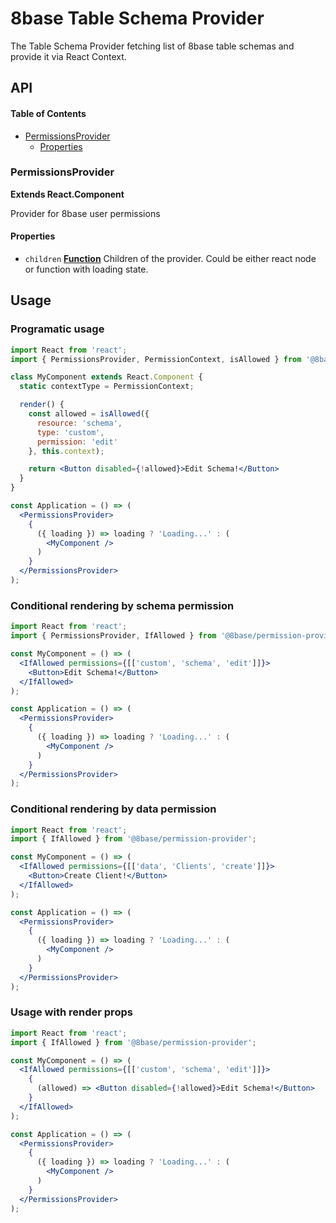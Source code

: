 # 8base Table Schema Provider

The Table Schema Provider fetching list of 8base table schemas and provide it via React Context.

## API

<!-- Generated by documentation.js. Update this documentation by updating the source code. -->

#### Table of Contents

-   [PermissionsProvider](#permissionsprovider)
    -   [Properties](#properties)

### PermissionsProvider

**Extends React.Component**

Provider for 8base user permissions

#### Properties

-   `children` **[Function](https://developer.mozilla.org/docs/Web/JavaScript/Reference/Statements/function)** Children of the provider. Could be either react node or function with loading state.

## Usage

### Programatic usage

```jsx
import React from 'react';
import { PermissionsProvider, PermissionContext, isAllowed } from '@8base/permission-provider';

class MyComponent extends React.Component {
  static contextType = PermissionContext;

  render() {
    const allowed = isAllowed({
      resource: 'schema',
      type: 'custom',
      permission: 'edit'
    }, this.context);

    return <Button disabled={!allowed}>Edit Schema!</Button>
  }
}

const Application = () => (
  <PermissionsProvider>
    {
      ({ loading }) => loading ? 'Loading...' : (
        <MyComponent />
      )
    }
  </PermissionsProvider>
);
```

### Conditional rendering by schema permission

```jsx
import React from 'react';
import { PermissionsProvider, IfAllowed } from '@8base/permission-provider';

const MyComponent = () => (
  <IfAllowed permissions={[['custom', 'schema', 'edit']]}>
    <Button>Edit Schema!</Button>
  </IfAllowed>
);

const Application = () => (
  <PermissionsProvider>
    {
      ({ loading }) => loading ? 'Loading...' : (
        <MyComponent />
      )
    }
  </PermissionsProvider>
);
```

### Conditional rendering by data permission

```jsx
import React from 'react';
import { IfAllowed } from '@8base/permission-provider';

const MyComponent = () => (
  <IfAllowed permissions={[['data', 'Clients', 'create']]}>
    <Button>Create Client!</Button>
  </IfAllowed>
);

const Application = () => (
  <PermissionsProvider>
    {
      ({ loading }) => loading ? 'Loading...' : (
        <MyComponent />
      )
    }
  </PermissionsProvider>
);
```

### Usage with render props

```jsx
import React from 'react';
import { IfAllowed } from '@8base/permission-provider';

const MyComponent = () => (
  <IfAllowed permissions={[['custom', 'schema', 'edit']]}>
    {
      (allowed) => <Button disabled={!allowed}>Edit Schema!</Button>
    }
  </IfAllowed>
);

const Application = () => (
  <PermissionsProvider>
    {
      ({ loading }) => loading ? 'Loading...' : (
        <MyComponent />
      )
    }
  </PermissionsProvider>
);
```
